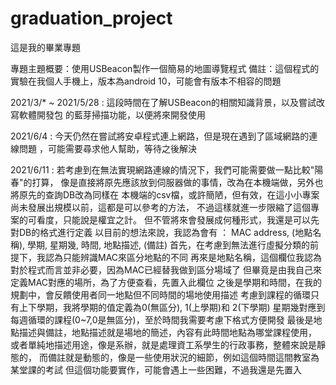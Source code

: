 # graduation_project
這是我的畢業專題

專題主題概要：使用USBeacon製作一個簡易的地圖導覽程式
備註：這個程式的實驗在我個人手機上，版本為android 10，可能會有版本不相容的問題

2021/3/* ~ 2021/5/28 : 這段時間在了解USBeacon的相關知識背景，以及嘗試改寫軟體開發包
的藍芽掃描功能，以便將來開發使用

2021/6/4 : 今天仍然在嘗試將安卓程式連上網路，但是現在遇到了區域網路的連線問題
，可能需要尋求他人幫助，等待之後解決

2021/6/11 : 若考慮到在無法實現網路連線的情況下，我們可能需要做一點比較"陽春"的打算，
像是直接將原先應該放到伺服器做的事情，改為在本機端做，另外也將原先的查詢DB改為同樣在
本機端的csv檔，或許簡陋，但有效，在這小小專案尚未發展出規模以前，這都是可以參考的方法，
不過這樣就進一步限縮了這個專案的可看度，只能說是權宜之計。
但不管將來會發展成何種形式，我還是可以先對DB的格式進行定義
以目前的想法來說，我認為會有 ：
	MAC address, (地點名稱), 學期, 星期幾, 時間, 地點描述, (備註)
首先，在考慮到無法進行虛擬分類的前提下，我認為只能辨識MAC來區分地點的不同
再來是地點名稱，這個欄位我認為對於程式而言並非必要，因為MAC已經替我做到區分場域了
但畢竟是由我自己來定義MAC對應的場所，為了方便查看，先置入此欄位
之後是學期和時間，在我的規劃中，會反饋使用者同一地點但不同時間的場地使用描述
考慮到課程的循環只有上下學期，我將學期的值定義為0(無區分), 1(上學期)和 2(下學期)
星期幾對應到每週循環的課程(0~7,0是無區分)，至於時間我需要考慮下格式方便開發
最後是地點描述與備註，地點描述就是場地的簡述，內容有此時間地點為哪堂課程使用，
或者單純地描述用途，像是系辦，就是處理資工系學生的行政事務，整體來說是靜態的，
而備註就是動態的，像是一些使用狀況的細節，例如這個時間這間教室為某堂課的考試
但這個功能要實作，可能會遇上一些困難，不過我還是先置入

